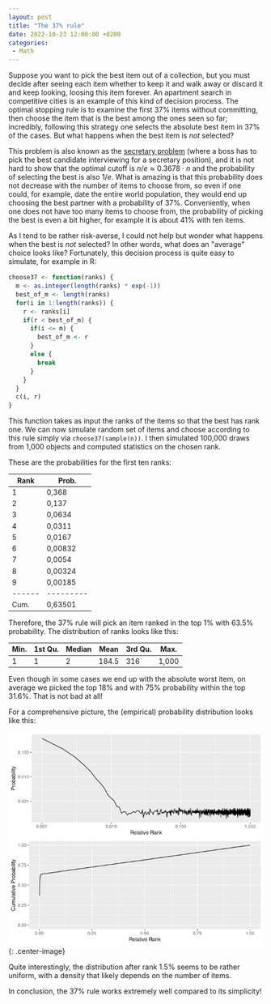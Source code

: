 ```yaml
---
layout: post
title: "The 37% rule"
date: 2022-10-23 12:00:00 +0200
categories:
 - Math
---
```


Suppose you want to pick the best item out of a collection, but you must decide
after seeing each item whether to keep it and walk away or discard it and keep
looking, loosing this item forever. An apartment search in competitive cities is
an example of this kind of decision process. The optimal stopping rule is to
examine the first 37% items without committing, then choose the item that is the
best among the ones seen so far; incredibly, following this strategy one selects
the absolute best item in 37% of the cases. But what happens when the best item
is *not* selected?

<!-- more -->

This problem is also known as the [secretary problem][sp] (where a boss has to
pick the best candidate interviewing for a secretary position), and it is not
hard to show that the optimal cutoff is $n/e\approx 0.3678\cdot n$ and the
probability of selecting the best is also $1/e$. What is amazing is that this
probability does not decrease with the number of items to choose from, so even
if one could, for example, date the entire world population, they would end up
choosing the best partner with a probability of 37%. Conveniently, when one does
not have too many items to choose from, the probability of picking the best is
even a bit higher, for example it is about 41% with ten items.

As I tend to be rather risk-averse, I could not help but wonder what happens
when the best is *not* selected? In other words, what does an "average" choice
looks like? Fortunately, this decision process is quite easy to simulate, for
example in R:

```r
choose37 <- function(ranks) {
  m <- as.integer(length(ranks) * exp(-1))
  best_of_m <- length(ranks)
  for(i in 1:length(ranks)) {
    r <- ranks[i]
    if(r < best_of_m) {
      if(i <= m) {
        best_of_m <- r
      }
      else {
        break
      }
    }
  }
  c(i, r)
}
```

This function takes as input the ranks of the items so that the best has rank
one. We can now simulate random set of items and choose according to this rule
simply via `choose37(sample(n))`. I then simulated 100,000 draws from 1,000
objects and computed statistics on the chosen rank.

These are the probabilities for the first ten ranks:

| Rank | Prob.   |
|------|---------|
| 1    | 0,368   |
| 2    | 0,137   |
| 3    | 0,0634  |
| 4    | 0,0311  |
| 5    | 0,0167  |
| 6    | 0,00832 |
| 7    | 0,0054  |
| 8    | 0,00324 |
| 9    | 0,00185 |
|------|---------|
| Cum. | 0,63501 |

Therefore, the 37% rule will pick an item ranked in the top 1% with 63.5%
probability. The distribution of ranks looks like this:

| Min. | 1st Qu. | Median | Mean  | 3rd Qu. | Max.  |
|------|---------|--------|-------|---------|-------|
| 1    | 1       | 2      | 184.5 | 316     | 1,000 |

Even though in some cases we end up with the absolute worst item, on average we
picked the top 18% and with 75% probability within the top 31.6%. That is not
bad at all!

For a comprehensive picture, the (empirical) probability distribution looks like
this:

![probs](/images/choose37/probs.png){: .center-image}

Quite interestingly, the distribution after rank 1.5% seems to be rather
uniform, with a density that likely depends on the number of items.

In conclusion, the 37% rule works extremely well compared to its simplicity!

[sp]: https://en.wikipedia.org/wiki/Secretary_problem
